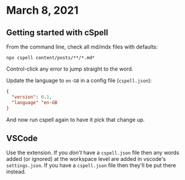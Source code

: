 # March 8, 2021

## Getting started with cSpell

From the command line, check all md/mdx files with defaults:

```
npx cspell content/posts/**/*.md*
```

Control-click any error to jump straight to the word.

Update the language to `en-GB` in a config file (`cspell.json`):

```json
{
  "version": 0.1,
  "language" "en-GB
}
```

And now run cspell again to have it pick that change up.

## VSCode

Use the extension. If you _don't_ have a `cspell.json` file then any words added (or ignored) at the workspace level are added in vscode's `settings.json`. If you have a `cspell.json` file then they'll be put there instead.
